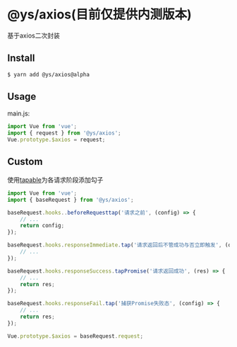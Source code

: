 # @ys/axios(目前仅提供内测版本)

基于axios二次封装

## Install

```bash
$ yarn add @ys/axios@alpha
```

## Usage

main.js:

```js
import Vue from 'vue';
import { request } from '@ys/axios';
Vue.prototype.$axios = request;
```

## Custom

使用[tapable](https://github.com/webpack/tapable)为各请求阶段添加勾子

```js
import Vue from 'vue';
import { baseRequest } from '@ys/axios';

baseRequest.hooks..beforeRequesttap('请求之前', (config) => {
    // ...
    return config;
});

baseRequest.hooks.responseImmediate.tap('请求返回后不管成功与否立即触发', (config) => {
    // ...
});

baseRequest.hooks.responseSuccess.tapPromise('请求返回成功', (res) => {
    // ...
    return res;
});

baseRequest.hooks.responseFail.tap('捕获Promise失败态', (config) => {
    // ...
    return res;
});

Vue.prototype.$axios = baseRequest.request;
```



